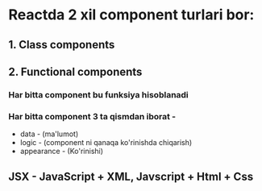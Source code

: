 # Reactda 2 xil component turlari bor:

## 1. Class components

## 2. Functional components

### Har bitta component bu funksiya hisoblanadi

### Har bitta component 3 ta qismdan iborat -

- data - (ma'lumot)
- logic - (component ni qanaqa ko'rinishda chiqarish)
- appearance - (Ko'rinishi)

## JSX - JavaScript + XML, Javscript + Html + Css
